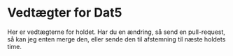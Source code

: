 # Vedtægter for Dat5

Her er vedtægterne for holdet. Har du en ændring, så send en pull-request, så kan jeg enten merge den, eller sende den til afstemning til næste holdets time.
